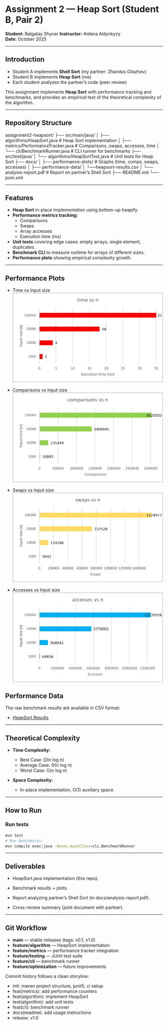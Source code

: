 # Assignment 2 — Heap Sort (Student B, Pair 2)

**Student:** Balgatay Shynar
**Instructor:** Aidana Aidynkyzy  
**Date:** October 2025  

---

## Introduction
- Student A implements **Shell Sort** (my partner: Zhandos Gilazhev)
- Student B implements **Heap Sort** (me)
- Each student analyzes the partner’s code (peer review)

This assignment implements **Heap Sort** with performance tracking and benchmarks, and provides an empirical test of the theoretical complexity of the algorithm.

---

## Repository Structure
assignment2-heapsort/
├── src/main/java/
│  ├── algorithms/HeapSort.java # Heap Sort implementation
│  ├── metrics/PerformanceTracker.java # Comparisons, swaps, accesses, time
│  └── cli/BenchmarkRunner.java # CLI runner for benchmarks
├── src/test/java/
│  └── algorithms/HeapSortTest.java # Unit tests for Heap Sort
├── docs/
│  ├── performance-plots/ # Graphs (time, comps, swaps, accesses)
│  ├── performance-data/
│     └──heapsort-results.csv
│  └── analysis-report.pdf # Report on partner’s Shell Sort
├── README.md
└── pom.xml

---

## Features
- **Heap Sort** in-place implementation using bottom-up heapify.  
- **Performance metrics tracking:**  
  - Comparisons  
  - Swaps  
  - Array accesses  
  - Execution time (ms)  
- **Unit tests** covering edge cases: empty arrays, single element, duplicates.  
- **Benchmark CLI** to measure runtime for arrays of different sizes.  
- **Performance plots** showing empirical complexity growth.  

---

## Performance Plots

- Time vs Input size  
  ![](docs/performance-plots/time.png)

- Comparisons vs Input size  
  ![](docs/performance-plots/comparisons.png)

- Swaps vs Input size  
  ![](docs/performance-plots/swaps.png)

- Accesses vs Input size  
  ![](docs/performance-plots/accesses.png)

## Performance Data

The raw benchmark results are available in CSV format:  
- [HeapSort Results](docs/performance-data/heapsort-results.csv)

---

## Theoretical Complexity

- **Time Complexity:**  
  - Best Case: Ω(n log n)  
  - Average Case: Θ(n log n)  
  - Worst Case: O(n log n)  

- **Space Complexity:**  
  - In-place implementation, O(1) auxiliary space.  

---

## How to Run

### Run tests
```bash
mvn test
# Run benchmarks:
mvn compile exec:java -Dexec.mainClass=cli.BenchmarkRunner
```

---

## Deliverables

- HeapSort.java implementation (this repo).

- Benchmark results + plots.

- Report analyzing partner’s Shell Sort (in docs/analysis-report.pdf).

- Cross-review summary (joint document with partner).

---

## Git Workflow

- **main** — stable releases (tags: v0.1, v1.0)  
- **feature/algorithm** — HeapSort implementation  
- **feature/metrics** — performance tracker integration  
- **feature/testing** — JUnit test suite  
- **feature/cli** — benchmark runner  
- **feature/optimization** — future improvements  

Commit history follows a clean storyline:
- init: maven project structure, junit5, ci setup
- feat(metrics): add performance counters
- feat(algorithm): implement HeapSort
- test(algorithm): add unit tests
- feat(cli): benchmark runner
- docs(readme): add usage instructions
- release: v1.0
